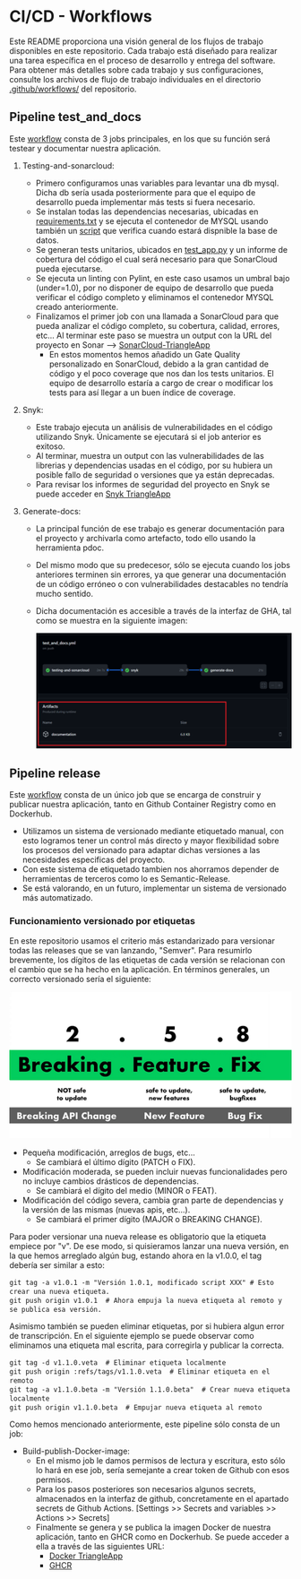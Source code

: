 # CI/CD - Workflows

Este README proporciona una visión general de los flujos de trabajo disponibles en este repositorio. Cada trabajo está diseñado para realizar una tarea específica en el proceso de desarrollo y entrega del software. Para obtener más detalles sobre cada trabajo y sus configuraciones, consulte los archivos de flujo de trabajo individuales en el directorio [.github/workflows/](.github/workflows/) del repositorio.

## Pipeline test_and_docs

Este [workflow](/.github/workflows/test_and_docs.yml) consta de 3 jobs principales, en los que su función será testear y documentar nuestra aplicación.

1. Testing-and-sonarcloud:
    - Primero configuramos unas variables para levantar una db mysql. Dicha db sería usada posteriormente para que el equipo de desarrollo pueda implementar más tests si fuera necesario.
    - Se instalan todas las dependencias necesarias, ubicadas en [requirements.txt](/app/requirements.txt) y se ejecuta el contenedor de MYSQL usando también un [script](/app/tools/check_mysql_ready.sh) que verifica cuando estará dispnible la base de datos.
    - Se generan tests unitarios, ubicados en [test_app.py](/app/src/tests/test_app.py) y un informe de cobertura del código el cual será necesario para que SonarCloud pueda ejecutarse.
    - Se ejecuta un linting con Pylint, en este caso usamos un umbral bajo (under=1.0), por no disponer de equipo de desarrollo que pueda verificar el código completo y eliminamos el contenedor MYSQL creado anteriormente.
    - Finalizamos el primer job con una llamada a SonarCloud para que pueda analizar el código completo, su cobertura, calidad, errores, etc... Al terminar este paso se muestra un output con la URL del proyecto en Sonar --> [SonarCloud-TriangleApp](https://sonarcloud.io/project/overview?id=KeepDevOpsTriangel_Keep-DevOps-Triangel-app)
        - En estos momentos hemos añadido un Gate Quality personalizado en SonarCloud, debido a la gran cantidad de código y el poco coverage que nos dan los tests unitarios. El equipo de desarrollo estaría a cargo de crear o modificar los tests para así llegar a un buen índice de coverage.

2. Snyk:
    - Este trabajo ejecuta un análisis de vulnerabilidades en el código utilizando Snyk. Únicamente se ejecutará si el job anterior es exitoso.
    - Al terminar, muestra un output con las vulnerabilidades de las librerias y dependencias usadas en el código, por su hubiera un posible fallo de seguridad o versiones que ya están deprecadas.
    - Para revisar los informes de seguridad del proyecto en Snyk se puede acceder en [Snyk TriangleApp](https://app.snyk.io/org/keepdevopstriangel?fromGitHubAuth=true)

3. Generate-docs:
    - La principal función de ese trabajo es generar documentación para el proyecto y archivarla como artefacto, todo ello usando la herramienta pdoc.
    -  Del mismo modo que su predecesor, sólo se ejecuta cuando los jobs anteriores terminen sin errores, ya que generar una documentación de un código erróneo o con vulnerabilidades destacables no tendría mucho sentido.
    - Dicha documentación es accesible a través de la interfaz de GHA, tal como se muestra en la siguiente imagen:

        ![Artifact_docs](/doc_images/docs-artifact.png)


## Pipeline release

Este [workflow](/.github/workflows/release.yml) consta de un único job que se encarga de construir y publicar nuestra aplicación, tanto en Github Container Registry como en Dockerhub.

- Utilizamos un sistema de versionado mediante etiquetado manual, con esto logramos tener un control más directo y mayor flexibilidad sobre los procesos del versionado para adaptar dichas versiones a las necesidades especificas del proyecto.
- Con este sistema de etiquetado tambien nos ahorramos depender de herramientas de terceros como lo es Semantic-Release.
- Se está valorando, en un futuro, implementar un sistema de versionado más automatizado.

### Funcionamiento versionado por etiquetas

En este repositorio usamos el criterio más estandarizado para versionar todas las releases que se van lanzando, "Semver". Para resumirlo brevemente, los dígitos de las etiquetas de cada versión se relacionan con el cambio que se ha hecho en la aplicación.
En términos generales, un correcto versionado sería el siguiente:


   ![versionado](/doc_images\semver.png)


- Pequeña modificación, arreglos de bugs, etc... 
    - Se cambiará el último dígito (PATCH o FIX).
- Modificación moderada, se pueden incluir nuevas funcionalidades pero no incluye cambios drásticos de dependencias.
    - Se cambiará el dígito del medio (MINOR o FEAT).
- Modificación del código severa, cambia gran parte de dependencias y la versión de las mismas (nuevas apis, etc...).
    - Se cambiará el primer dígito (MAJOR o BREAKING CHANGE).

Para poder versionar una nueva release es obligatorio que la etiqueta empiece por "v". De ese modo, si quisieramos lanzar una nueva versión, en la que hemos arreglado algún bug, estando ahora en la v1.0.0, el tag debería ser similar a esto:

```
git tag -a v1.0.1 -m "Versión 1.0.1, modificado script XXX" # Esto crear una nueva etiqueta.
git push origin v1.0.1  # Ahora empuja la nueva etiqueta al remoto y se publica esa versión.
```

Asimismo también se pueden eliminar etiquetas, por si hubiera algun error de transcripción. En el siguiente ejemplo se puede observar como eliminamos una etiqueta mal escrita, para corregirla y publicar la correcta.

```
git tag -d v1.1.0.veta  # Eliminar etiqueta localmente
git push origin :refs/tags/v1.1.0.veta  # Eliminar etiqueta en el remoto
git tag -a v1.1.0.beta -m "Versión 1.1.0.beta"  # Crear nueva etiqueta localmente
git push origin v1.1.0.beta  # Empujar nueva etiqueta al remoto
```

Como hemos mencionado anteriormente, este pipeline sólo consta de un job:

- Build-publish-Docker-image:
    - En el mismo job le damos permisos de lectura y escritura, esto sólo lo hará en ese job, sería semejante a crear token de Github con esos permisos.
    - Para los pasos posteriores son necesarios algunos secrets, almacenados en la interfaz de github, concretamente en el apartado secrets de Github Actions.
    [Settings >> Secrets and variables >> Actions >> Secrets]
    - Finalmente se genera y se publica la imagen Docker de nuestra aplicación, tanto en GHCR como en Dockerhub. Se puede acceder a ella a través de las siguientes URL:
        - [Docker TriangleApp](https://hub.docker.com/repository/docker/kctriangle/triangle-bot/general)
        - [GHCR](https://github.com/KeepDevOpsTriangel/Keep-DevOps-Triangel-app/pkgs/container/keep-devops-triangel-app)






